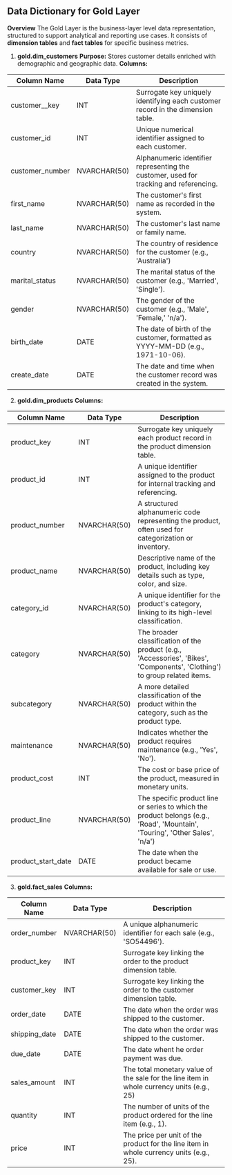 **Data Dictionary for Gold Layer**
----------------------------------------------------------------------------------------------
**Overview**
The Gold Layer is the business-layer level data representation, structured to support analytical and reporting use cases. It consists of **dimension tables** and **fact tables** for specific business metrics. 

1. **gold.dim_customers**
 **Purpose:** Stores customer details enriched with demographic and geographic data.
**Columns:**

| Column Name | Data Type | Description|
|---------------|----------|-----------|
| customer__key| INT | Surrogate key uniquely identifying each customer record in the dimension table.|
| customer_id | INT | Unique numerical identifier assigned to each customer. |
| customer_number | NVARCHAR(50) | Alphanumeric identifier representing the customer, used for tracking and referencing. |
| first_name | NVARCHAR(50) | The customer's first name as recorded in the system. |
| last_name | NVARCHAR(50) | The customer's last name or family name. |
| country | NVARCHAR(50) | The country of residence for the customer (e.g., 'Australia')  |
| marital_status | NVARCHAR(50) | The marital status of the customer (e.g., 'Married', 'Single').
| gender | NVARCHAR(50) | The gender of the customer (e.g., 'Male', 'Female,' 'n/a'). |
| birth_date | DATE | The date of birth of the customer, formatted as YYYY-MM-DD (e.g., 1971-10-06). |
| create_date | DATE | The date and time when the customer record was created in the system. |

2. **gold.dim_products**
   **Columns:**
   
| Column Name | Data Type | Description|
|---------------|----------|-----------|
| product_key | INT | Surrogate key uniquely each product record in the product dimension table. |
| product_id | INT | A unique identifier assigned to the product for internal tracking and referencing. |
| product_number | NVARCHAR(50) | A structured alphanumeric code representing the product, often used for categorization or inventory. |
| product_name | NVARCHAR(50)  | Descriptive name of the product, including key details such as type, color, and size. |
| category_id | NVARCHAR(50) | A unique identifier for the product's category, linking to its high-level classification. | 
| category | NVARCHAR(50) | The broader classification of the product (e.g., 'Accessories', 'Bikes', 'Components', 'Clothing') to group related items. |
| subcategory | NVARCHAR(50)  | A more detailed classification of the product within the category, such as the product type. |
| maintenance | NVARCHAR(50)  | Indicates whether the product requires maintenance (e.g., 'Yes', 'No'). |
| product_cost | INT | The cost or base price of the product, measured in monetary units. |
| product_line |  NVARCHAR(50)  | The specific product line or series to which the product belongs (e.g., 'Road', 'Mountain', 'Touring', 'Other Sales', 'n/a') |
| product_start_date | DATE | The date when the product became available for sale or use. |


3. **gold.fact_sales**
**Columns:**

| Column Name | Data Type | Description|
|---------------|----------|-----------|
| order_number | NVARCHAR(50) | A unique alphanumeric identifier for each sale (e.g., 'SO54496'). |
| product_key | INT | Surrogate key linking the order to the product dimension table. |
| customer_key | INT | Surrogate key linking the order to the customer dimension table. |
| order_date | DATE | The date when the order was shipped to the customer. |
| shipping_date | DATE | The date when the order was shipped to the customer. |
| due_date | DATE  | The date whent he order payment was due. |
| sales_amount | INT | The total monetary value of the sale for the line item in whole currency units (e.g., 25) |
| quantity | INT  | The number of units of the product ordered for the line item (e.g., 1). |
| price | INT  | The price per unit of the product for the line item in whole currency units (e.g., 25). |









   
